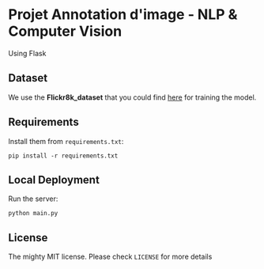 # Projet Annotation d'image - NLP & Computer Vision

Using  Flask

## Dataset

We use the **Flickr8k_dataset** that you could find [here]('https://github.com/jbrownlee/Datasets/releases/download/Flickr8k/Flickr8k_Dataset.zip') for training the model. 


## Requirements

Install them from `requirements.txt`:

    pip install -r requirements.txt

## Local Deployment

Run the server:

    python main.py

## License

The mighty MIT license. Please check `LICENSE` for more details